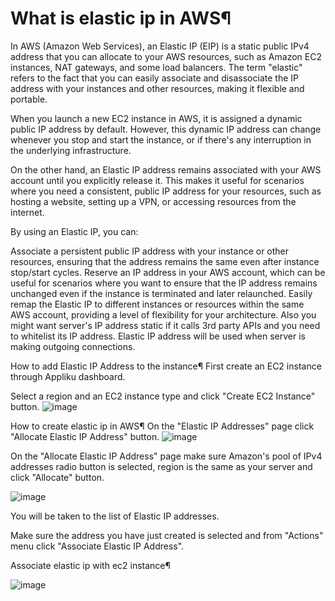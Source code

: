 # What is elastic ip in AWS¶
In AWS (Amazon Web Services), an Elastic IP (EIP) is a static public IPv4 address that you can allocate to your AWS resources, such as Amazon EC2 instances, NAT gateways, and some load balancers. The term "elastic" refers to the fact that you can easily associate and disassociate the IP address with your instances and other resources, making it flexible and portable.

When you launch a new EC2 instance in AWS, it is assigned a dynamic public IP address by default. However, this dynamic IP address can change whenever you stop and start the instance, or if there's any interruption in the underlying infrastructure.

On the other hand, an Elastic IP address remains associated with your AWS account until you explicitly release it. This makes it useful for scenarios where you need a consistent, public IP address for your resources, such as hosting a website, setting up a VPN, or accessing resources from the internet.

By using an Elastic IP, you can:

Associate a persistent public IP address with your instance or other resources, ensuring that the address remains the same even after instance stop/start cycles.
Reserve an IP address in your AWS account, which can be useful for scenarios where you want to ensure that the IP address remains unchanged even if the instance is terminated and later relaunched.
Easily remap the Elastic IP to different instances or resources within the same AWS account, providing a level of flexibility for your architecture.
Also you might want server's IP address static if it calls 3rd party APIs and you need to whitelist its IP address. Elastic IP address will be used when server is making outgoing connections.


How to add Elastic IP Address to the instance¶
First create an EC2 instance through Appliku dashboard.

Select a region and an EC2 instance type and click "Create EC2 Instance" button.
![image](https://github.com/user-attachments/assets/716aa907-2914-400a-a041-1a7cc568c238)

How to create elastic ip in AWS¶
On the "Elastic IP Addresses" page click "Allocate Elastic IP Address" button.
![image](https://github.com/user-attachments/assets/8411448d-01e9-406d-80de-7873bf3c479b)

On the "Allocate Elastic IP Address" page make sure Amazon's pool of IPv4 addresses radio button is selected, region is the same as your server and click "Allocate" button.


![image](https://github.com/user-attachments/assets/0dd94882-19ff-40e0-b4ac-a5b698904635)


You will be taken to the list of Elastic IP addresses.

Make sure the address you have just created is selected and from "Actions" menu click "Associate Elastic IP Address".

Associate elastic ip with ec2 instance¶

![image](https://github.com/user-attachments/assets/d3bd64ac-2db9-4ba8-897a-e869fb1577d1)





